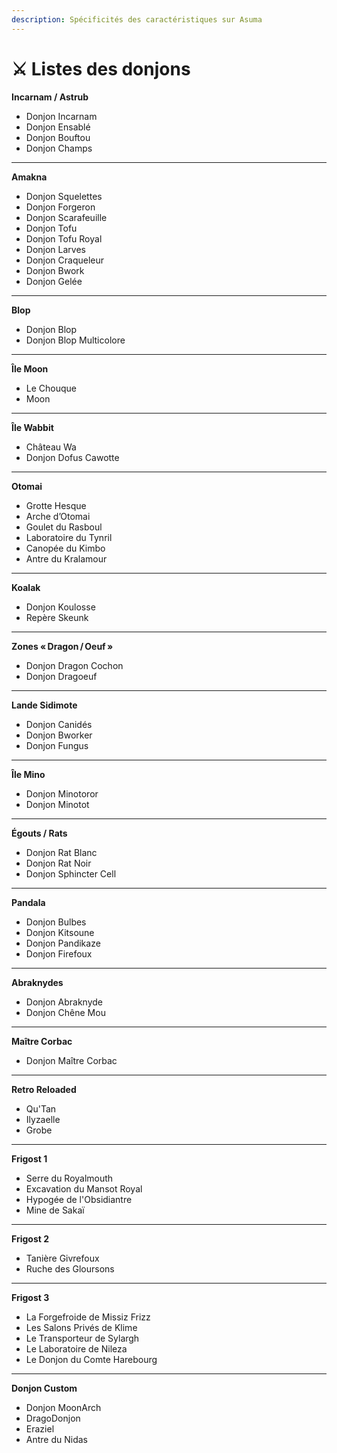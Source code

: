 ```yaml
---
description: Spécificités des caractéristiques sur Asuma
---
```


# ⚔️ Listes des donjons

**Incarnam / Astrub**

* Donjon Incarnam
* Donjon Ensablé
* Donjon Bouftou
* Donjon Champs

***

**Amakna**

* Donjon Squelettes
* Donjon Forgeron
* Donjon Scarafeuille
* Donjon Tofu
* Donjon Tofu Royal
* Donjon Larves
* Donjon Craqueleur
* Donjon Bwork
* Donjon Gelée

***

**Blop**

* Donjon Blop
* Donjon Blop Multicolore

***

**Île Moon**

* Le Chouque
* Moon

***

**Île Wabbit**

* Château Wa
* Donjon Dofus Cawotte

***

**Otomai**

* Grotte Hesque
* Arche d’Otomai
* Goulet du Rasboul
* Laboratoire du Tynril
* Canopée du Kimbo
* Antre du Kralamour

***

**Koalak**

* Donjon Koulosse
* Repère Skeunk

***

**Zones « Dragon / Oeuf »**

* Donjon Dragon Cochon
* Donjon Dragoeuf

***

**Lande Sidimote**

* Donjon Canidés
* Donjon Bworker
* Donjon Fungus

***

**Île Mino**

* Donjon Minotoror
* Donjon Minotot

***

**Égouts / Rats**

* Donjon Rat Blanc
* Donjon Rat Noir
* Donjon Sphincter Cell

***

**Pandala**

* Donjon Bulbes
* Donjon Kitsoune
* Donjon Pandikaze
* Donjon Firefoux

***

**Abraknydes**

* Donjon Abraknyde
* Donjon Chêne Mou

***

**Maître Corbac**

* Donjon Maître Corbac

***

**Retro Reloaded**

* Qu'Tan
* Ilyzaelle
* Grobe

***

**Frigost 1**

* Serre du Royalmouth
* Excavation du Mansot Royal
* Hypogée de l'Obsidiantre
* Mine de Sakaï

***

**Frigost 2**

* Tanière Givrefoux
* Ruche des Gloursons

***

**Frigost 3**

* La Forgefroide de Missiz Frizz
* Les Salons Privés de Klime
* Le Transporteur de Sylargh
* Le Laboratoire de Nileza
* Le Donjon du Comte Harebourg

***

**Donjon Custom**

* Donjon MoonArch
* DragoDonjon
* Eraziel
* Antre du Nidas

